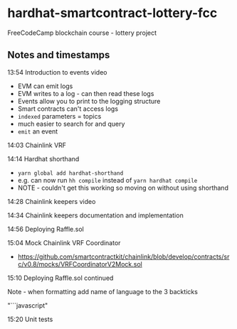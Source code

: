 # hardhat-smartcontract-lottery-fcc

FreeCodeCamp blockchain course - lottery project

## Notes and timestamps

13:54 Introduction to events video

- EVM can emit logs
- EVM writes to a log - can then read these logs
- Events allow you to print to the logging structure
- Smart contracts can't access logs
- `indexed` parameters = topics
- much easier to search for and query
- `emit` an event

14:03 Chainlink VRF

14:14 Hardhat shorthand

- `yarn global add hardhat-shorthand`
- e.g. can now run `hh compile` instead of `yarn hardhat compile`
- NOTE - couldn't get this working so moving on without using shorthand

14:28 Chainlink keepers video

14:34 Chainlink keepers documentation and implementation

14:56 Deploying Raffle.sol

15:04 Mock Chainlink VRF Coordinator

- https://github.com/smartcontractkit/chainlink/blob/develop/contracts/src/v0.8/mocks/VRFCoordinatorV2Mock.sol

15:10 Deploying Raffle.sol continued

Note - when formatting add name of language to the 3 backticks

"```javascript"

15:20 Unit tests
